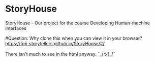 # StoryHouse
StoryHouse - Our project for the course Developing Human-machine interfaces

#Question:
Why clone this when you can view it in your browser?
https://fmi-storytellers.github.io/StoryHouse/#/

There isn't much to see in the html anyway.   ¯\_(ツ)_/¯
